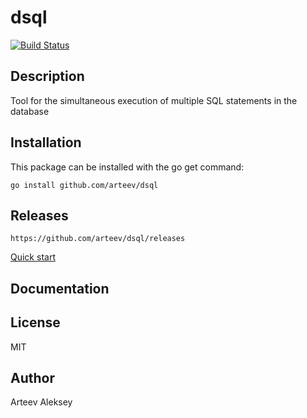 dsql
==========

[![Build Status](https://travis-ci.org/arteev/dsql.svg?branch=master)](https://travis-ci.org/arteev/dsql)

Description
-----------

Tool for the simultaneous execution of multiple SQL statements in the database

Installation
------------

This package can be installed with the go get command:

    go install github.com/arteev/dsql
    
Releases
-------- 
    
    https://github.com/arteev/dsql/releases
    
    

[Quick start](https://github.com/arteev/dsql/wiki/Quick-start)

    
Documentation
-------------
    
    
License
-------

  MIT

Author
------

Arteev Aleksey
